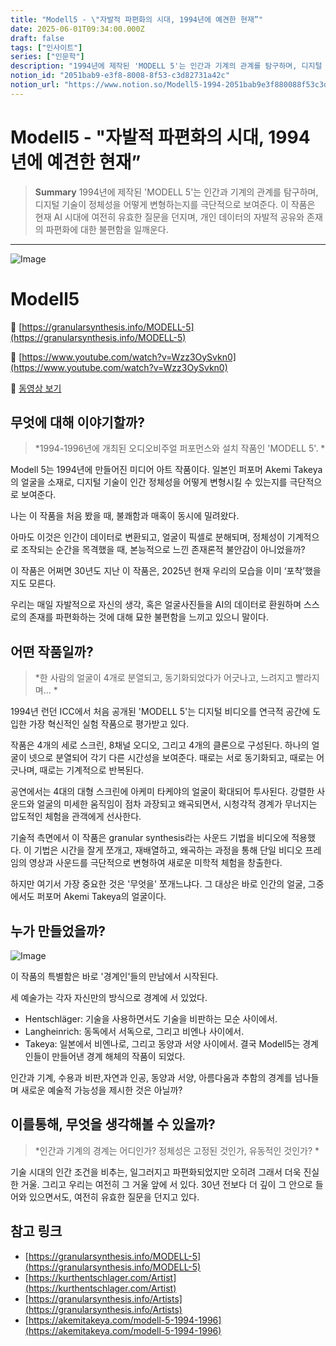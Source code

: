 ```yaml
---
title: "Modell5 - \"자발적 파편화의 시대, 1994년에 예견한 현재”"
date: 2025-06-01T09:34:00.000Z
draft: false
tags: ["인사이트"]
series: ["인문학"]
description: "1994년에 제작된 'MODELL 5'는 인간과 기계의 관계를 탐구하며, 디지털 기술이 정체성을 어떻게 변형하는지를 극단적으로 보여준다. 이 작품은 현재 AI 시대에 여전히 유효한 질문을 던지며, 개인 데이터의 자발적 공유와 존재의 파편화에 대한 불편함을 일깨운다."
notion_id: "2051bab9-e3f8-8008-8f53-c3d82731a42c"
notion_url: "https://www.notion.so/Modell5-1994-2051bab9e3f880088f53c3d82731a42c"
---
```


# Modell5 - "자발적 파편화의 시대, 1994년에 예견한 현재”

> **Summary**
> 1994년에 제작된 'MODELL 5'는 인간과 기계의 관계를 탐구하며, 디지털 기술이 정체성을 어떻게 변형하는지를 극단적으로 보여준다. 이 작품은 현재 AI 시대에 여전히 유효한 질문을 던지며, 개인 데이터의 자발적 공유와 존재의 파편화에 대한 불편함을 일깨운다.

---

![Image](https://prod-files-secure.s3.us-west-2.amazonaws.com/09ccd4d5-876c-4bba-bbdf-cc77a0a11257/4652f984-b5a0-4f41-9011-9eb79b83607c/image.png?X-Amz-Algorithm=AWS4-HMAC-SHA256&X-Amz-Content-Sha256=UNSIGNED-PAYLOAD&X-Amz-Credential=ASIAZI2LB466SLXZOOKK%2F20250724%2Fus-west-2%2Fs3%2Faws4_request&X-Amz-Date=20250724T083317Z&X-Amz-Expires=3600&X-Amz-Security-Token=IQoJb3JpZ2luX2VjEAAaCXVzLXdlc3QtMiJIMEYCIQDgvwNsjCIetN9hnfw3%2B6Tr5I4hxItA5b%2F27d7PV96pjAIhANbqNUjgDbw70%2FVtuyf2LE%2FRiKkkTSNixv5ly6iWbmtBKv8DCCkQABoMNjM3NDIzMTgzODA1IgwSyT002ZGxwPYvhcAq3AMJoyOy80IjgVom5072%2F4smu2Ar1gIGruaTObwlj0YlN7iHbCiY2qAf5JxKqo%2BFePepgRqmCgI%2Ftqx8cMcTv3%2BYEuRkyS5zyNIi3eUc6sevxW9vN7LBpLn%2FT%2FgiPbqaEcNAPHLJXrRlX%2BmKU5BSPhwHpYazRc%2FlvRqT64I3nRrIZ9v4G8DNKJi5q46BnRP00rK7ehGlLZXy%2FpJZ54WahXf7ncRSFNXK21ooKNfIuZL6AbfuuUl3K4gJpUT0ODwIZ4YcB19dmpgRqSYa1cT4ErcFUallIq%2FCJBZkvlCmWOxPMBmn3Cqm1EDb1O1C%2FSzKw0Hlpl7xz30U3tCwekSND00j3Id7%2FDumEN%2BoANYQOQ%2FpeP3EG29roZ0edZeW82pLca4u6CD5j2F2wTfVzCzPBxRsypSZrixPTQm874uraB78wzKtt3cdHkYrv%2BqumVkDa%2BUkhfx551C2YmsgY4ZS2o1AbZeM9NPQg%2BOBLf3ITLjR9satwYmDMY1UTuaEQQU%2B3e9M2c1hVXCrP7EwOyLO9L6TphDoGWJY9O7A8S%2FgFRiMHs6XtVzneJ6%2FGffB9pxZrjSpAuCvcdKNedQ1VRFWLr%2FyDz3LQ1qUgIOvmMEp%2F2VZtIbQu6Efka0U5Nz1SzC7zofEBjqkAWuBll5CJyvCBvEvX7iquRr4h96Li03iASYaPDwypCqufMjQdeahFsfihRRGFEcMwy24FRkzphcnZFmfxkox1uvpf2C827nQt1v6F%2Bol3rpbgGHAE5IiuTF2qsbBYXc9r3F3asuL45sOxrL4uHDPi4tiHKVIXhAe1FO9SgIwrNJ6Bqxs05w4jcGxajFpISjqrnZsGADdOJHCRRwiNcyVhDvxIgNy&X-Amz-Signature=1c6dc3478094f0ef73750ee44a5e47359cc98f3851c028353e6d37b0edd8c8b4&X-Amz-SignedHeaders=host&x-amz-checksum-mode=ENABLED&x-id=GetObject)

# Modell5

🔗 [https://granularsynthesis.info/MODELL-5](https://granularsynthesis.info/MODELL-5)

🔗 [https://www.youtube.com/watch?v=Wzz3OySvkn0](https://www.youtube.com/watch?v=Wzz3OySvkn0)

🎥 [동영상 보기](https://www.youtube.com/watch?v=tvZ1oZea7C8&t=478s)

## 무엇에 대해 이야기할까?

> *1994-1996년에 개최된 오디오비주얼 퍼포먼스와 설치 작품인 'MODELL 5'. *

Modell 5는 1994년에 만들어진 미디어 아트 작품이다. 일본인 퍼포머 Akemi Takeya의 얼굴을 소재로, 디지털 기술이 인간 정체성을 어떻게 변형시킬 수 있는지를 극단적으로 보여준다.

나는 이 작품을 처음 봤을 때, 불쾌함과 매혹이 동시에 밀려왔다.

아마도 이것은 인간이 데이터로 변환되고, 얼굴이 픽셀로 분해되며, 정체성이 기계적으로 조작되는 순간을 목격했을 때, 본능적으로 느낀 존재론적 불안감이 아니었을까?

이 작품은 어쩌면 30년도 지난 이 작품은, 2025년 현재 우리의 모습을 이미 ‘포착’했을지도 모른다. 

우리는 매일 자발적으로 자신의 생각, 혹은 얼굴사진들을 AI의 데이터로 환원하며 스스로의 존재를 파편화하는 것에 대해 묘한 불편함을 느끼고 있으니 말이다.


## 어떤 작품일까?

> *한 사람의 얼굴이 4개로 분열되고, 동기화되었다가 어긋나고, 느려지고 빨라지며... *

1994년 런던 ICC에서 처음 공개된 'MODELL 5'는 디지털 비디오를 연극적 공간에 도입한 가장 혁신적인 실험 작품으로 평가받고 있다.

작품은 4개의 세로 스크린, 8채널 오디오, 그리고 4개의 클론으로 구성된다. 하나의 얼굴이 넷으로 분열되어 각기 다른 시간성을 보여준다. 때로는 서로 동기화되고, 때로는 어긋나며, 때로는 기계적으로 반복된다.

공연에서는 4대의 대형 스크린에 아케미 타케야의 얼굴이 확대되어 투사된다. 강렬한 사운드와 얼굴의 미세한 움직임이 점차 과장되고 왜곡되면서, 시청각적 경계가 무너지는 압도적인 체험을 관객에게 선사한다.

기술적 측면에서 이 작품은 granular synthesis라는 사운드 기법을 비디오에 적용했다. 이 기법은 시간을 잘게 쪼개고, 재배열하고, 왜곡하는 과정을 통해 단일 비디오 프레임의 영상과 사운드를 극단적으로 변형하여 새로운 미학적 체험을 창출한다.

하지만 여기서 가장 중요한 것은 '무엇을' 쪼개느냐다. 그 대상은 바로 인간의 얼굴, 그중에서도 퍼포머 Akemi Takeya의 얼굴이다.

## 누가 만들었을까?

![Image](https://prod-files-secure.s3.us-west-2.amazonaws.com/09ccd4d5-876c-4bba-bbdf-cc77a0a11257/55cd9f9a-d72d-4139-96bd-d9654f799863/image.png?X-Amz-Algorithm=AWS4-HMAC-SHA256&X-Amz-Content-Sha256=UNSIGNED-PAYLOAD&X-Amz-Credential=ASIAZI2LB466SLXZOOKK%2F20250724%2Fus-west-2%2Fs3%2Faws4_request&X-Amz-Date=20250724T083317Z&X-Amz-Expires=3600&X-Amz-Security-Token=IQoJb3JpZ2luX2VjEAAaCXVzLXdlc3QtMiJIMEYCIQDgvwNsjCIetN9hnfw3%2B6Tr5I4hxItA5b%2F27d7PV96pjAIhANbqNUjgDbw70%2FVtuyf2LE%2FRiKkkTSNixv5ly6iWbmtBKv8DCCkQABoMNjM3NDIzMTgzODA1IgwSyT002ZGxwPYvhcAq3AMJoyOy80IjgVom5072%2F4smu2Ar1gIGruaTObwlj0YlN7iHbCiY2qAf5JxKqo%2BFePepgRqmCgI%2Ftqx8cMcTv3%2BYEuRkyS5zyNIi3eUc6sevxW9vN7LBpLn%2FT%2FgiPbqaEcNAPHLJXrRlX%2BmKU5BSPhwHpYazRc%2FlvRqT64I3nRrIZ9v4G8DNKJi5q46BnRP00rK7ehGlLZXy%2FpJZ54WahXf7ncRSFNXK21ooKNfIuZL6AbfuuUl3K4gJpUT0ODwIZ4YcB19dmpgRqSYa1cT4ErcFUallIq%2FCJBZkvlCmWOxPMBmn3Cqm1EDb1O1C%2FSzKw0Hlpl7xz30U3tCwekSND00j3Id7%2FDumEN%2BoANYQOQ%2FpeP3EG29roZ0edZeW82pLca4u6CD5j2F2wTfVzCzPBxRsypSZrixPTQm874uraB78wzKtt3cdHkYrv%2BqumVkDa%2BUkhfx551C2YmsgY4ZS2o1AbZeM9NPQg%2BOBLf3ITLjR9satwYmDMY1UTuaEQQU%2B3e9M2c1hVXCrP7EwOyLO9L6TphDoGWJY9O7A8S%2FgFRiMHs6XtVzneJ6%2FGffB9pxZrjSpAuCvcdKNedQ1VRFWLr%2FyDz3LQ1qUgIOvmMEp%2F2VZtIbQu6Efka0U5Nz1SzC7zofEBjqkAWuBll5CJyvCBvEvX7iquRr4h96Li03iASYaPDwypCqufMjQdeahFsfihRRGFEcMwy24FRkzphcnZFmfxkox1uvpf2C827nQt1v6F%2Bol3rpbgGHAE5IiuTF2qsbBYXc9r3F3asuL45sOxrL4uHDPi4tiHKVIXhAe1FO9SgIwrNJ6Bqxs05w4jcGxajFpISjqrnZsGADdOJHCRRwiNcyVhDvxIgNy&X-Amz-Signature=e0f5747000dcfbcda1a26d342570f22289b618995733197e735e1130db5653e7&X-Amz-SignedHeaders=host&x-amz-checksum-mode=ENABLED&x-id=GetObject)

이 작품의 특별함은 바로 '경계인'들의 만남에서 시작된다.

세 예술가는 각자 자신만의 방식으로 경계에 서 있었다.

- Hentschläger: 기술을 사용하면서도 기술을 비판하는 모순 사이에서.
- Langheinrich: 동독에서 서독으로, 그리고 비엔나 사이에서.
- Takeya: 일본에서 비엔나로, 그리고 동양과 서양 사이에서.
결국 Modell5는 경계인들이 만들어낸 경계 해체의 작품이 되었다.

인간과 기계, 수용과 비판,자연과 인공, 동양과 서양, 아름다움과 추함의 경계를 넘나들며 새로운 예술적 가능성을 제시한 것은 아닐까?

## 이를통해, 무엇을 생각해볼 수 있을까?

> *인간과 기계의 경계는 어디인가? 정체성은 고정된 것인가, 유동적인 것인가? *

기술 시대의 인간 조건을 비추는, 일그러지고 파편화되었지만 오히려 그래서 더욱 진실한 거울. 그리고 우리는 여전히 그 거울 앞에 서 있다. 30년 전보다 더 깊이 그 안으로 들어와 있으면서도, 여전히 유효한 질문을 던지고 있다.

## 참고 링크

- [https://granularsynthesis.info/MODELL-5](https://granularsynthesis.info/MODELL-5)
- [https://kurthentschlager.com/Artist](https://kurthentschlager.com/Artist)
- [https://granularsynthesis.info/Artists](https://granularsynthesis.info/Artists)
- [https://akemitakeya.com/modell-5-1994-1996](https://akemitakeya.com/modell-5-1994-1996)

